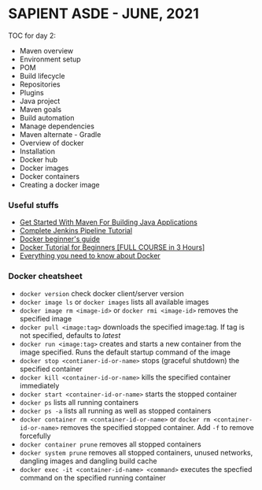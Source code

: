 # SAPIENT ASDE - JUNE, 2021

TOC for day 2:

-   Maven overview
-   Environment setup
-   POM
-   Build lifecycle
-   Repositories
-   Plugins
-   Java project
-   Maven goals
-   Build automation
-   Manage dependencies
-   Maven alternate - Gradle
-   Overview of docker
-   Installation
-   Docker hub
-   Docker images
-   Docker containers
-   Creating a docker image

### Useful stuffs

-   [Get Started With Maven For Building Java Applications](https://medium.com/edureka/maven-tutorial-2e87a4669faf 'Get Started With Maven For Building Java Applications')
-   [Complete Jenkins Pipeline Tutorial](https://www.youtube.com/watch?v=7KCS70sCoK0&t=12s 'Complete Jenkins Pipeline Tutorial')
-   [Docker beginner's guide](https://medium.com/codingthesmartway-com-blog/docker-beginners-guide-part-1-images-containers-6f3507fffc98 'Docker beginners guid')
-   [Docker Tutorial for Beginners [FULL COURSE in 3 Hours]](https://www.youtube.com/watch?v=3c-iBn73dDE&t=3180s 'Docker Tutorial for Beginners [FULL COURSE in 3 Hours]')
-   [Everything you need to know about Docker](https://medium.com/@ivjot/docker-2123ced7a85c 'Everything you need to know about Docker')

### Docker cheatsheet

-   `docker version` check docker client/server version
-   `docker image ls` or `docker images` lists all available images
-   `docker image rm <image-id>` or `docker rmi <image-id>` removes the specified image
-   `docker pull <image:tag>` downloads the specified image:tag. If tag is not specified, defaults to _latest_
-   `docker run <image:tag>` creates and starts a new container from the image specified. Runs the default startup command of the image
-   `docker stop <contianer-id-or-name>` stops (graceful shutdown) the specified container
-   `docker kill <container-id-or-name>` kills the specified container immediately
-   `docker start <container-id-or-name>` starts the stopped container
-   `docker ps` lists all running containers
-   `docker ps -a` lists all running as well as stopped containers
-   `docker container rm <container-id-or-name>` or `docker rm <container-id-or-name>` removes the specified stopped container. Add `-f` to remove forcefully
-   `docker container prune` removes all stopped containers
-   `docker system prune` removes all stopped containers, unused networks, dangling images and dangling build cache
-   `docker exec -it <container-id-name> <command>` executes the specfied command on the specified running container
